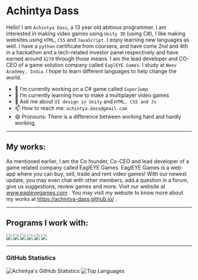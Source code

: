 # Achintya Dass 
Hello! I am `Achintya Dass`, a 13 year old abitious programmer. I am interested in making video games using `Unity 3D` (using C#), I like making websites using `HTML`, `CSS` and `JavaScript`. I enjoy learning new languages as well. I have a `python` certificate from coursera, and have come 2nd and 4th in a hackathon and a tech-related investor panel respectively and have earned around `$270` through those means. I am the lead developer and CO-CEO of a game solution company called `EaglEYE Games`. I study at `Neev Academy, India`. I hope to learn different languages to help change the world.

- 🔭 I’m currently working on a C# game called `SuperJump`
- 🌱 I’m currently learning how to make a multiplayer video games
- 💬 Ask me about `UI design in Unity` and `HTML, CSS and Js`
- 📫 How to reach me: `achintya.dass@gmail.com`
- 😄 Pronouns: There is a difference between working hard and hardly working.

***
## My works:
As mentioned earlier, I am the Co founder, Co-CEO and lead developer of a game related company called EaglEYE Games. EaglEYE Games is a web-app where you can buy, sell, trade and rent video games! With our newest update, you may even chat with other members, add a question in a forum, give us suggestions, review games and more. Visit our website at www.eagleyegames.com . You may visit my website to know more about my works at https://achintya-dass.github.io/ .

***
## Programs I work with:
[<img align="left" src="https://img.shields.io/badge/html5%20-%23E34F26.svg?&style=for-the-badge&logo=html5&logoColor=white"/>]()
[<img align="left" src="https://img.shields.io/badge/css3%20-%231572B6.svg?&style=for-the-badge&logo=css3&logoColor=white"/>]()
[<img align="left" src="https://img.shields.io/badge/github%20-%23121011.svg?&style=for-the-badge&logo=github&logoColor=white"/>]()
[<img align="left" src="https://img.shields.io/badge/git%20-%23F05033.svg?&style=for-the-badge&logo=git&logoColor=white"/>]()
[<img src="https://www.halberesford.com/content/images/2018/07/null.png" width="1" height="1">]()
[<img align="left" src="https://img.shields.io/badge/javascript%20-%23323330.svg?&style=for-the-badge&logo=javascript&logoColor=%23F7DF1E"/>]()
[<img align="left" src="https://img.shields.io/badge/jquery%20-%230769AD.svg?&style=for-the-badge&logo=jquery&logoColor=white"/>]()
[<img src="https://www.halberesford.com/content/images/2018/07/null.png" width="1" height="1">]()

***

### GitHub Statistics
![Achintya's GitHub Statistics](https://github-readme-stats.vercel.app/api?username=achintya-dass&show_icons=true&theme=onedark)
![Top Languages](https://github-readme-stats.vercel.app/api/top-langs/?username=achintya-dass&theme=onedark)

